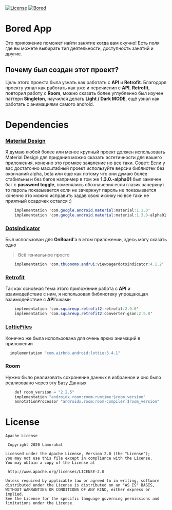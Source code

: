 [![License](https://img.shields.io/badge/License-Apache-brightgreen.svg)](https://opensource.org/licenses/Apache-2.0)
[![Bored](https://img.shields.io/badge/Bored-API-blue.svg)](https://www.boredapi.com/)
# Bored App
Это приложение поможет найти занятие когда вам скучно! Есть поля где вы можете выбирать тип деятельности, доступность занятий и другие.

## Почему был создан этот проект?
Цель этого проекта была узнать как работать с **API** и **Retrofit**. Благодоря проекту узнал как работать как уже и перечислил c **API**, **Retrofit**, повторил работу c **Room**, можно сказать более углубленно был изучен паттерн **Singleton**, научился делать **Light / Dark MODE**, ещё узнал как работать с анимациями самого android.

# Dependencies

### [Material Design](https://github.com/material-components/material-components-android)
Я думаю любой более или менее крупный проект должен использовать Material Design для придания можно сказать эстетичности для вашего приложения, конечно это громкое заявление но все таки.
Совет: Если у вас достаточно масштабный проект используйте версии библиотек без окончаний alpha, beta или еще как потому что они думаю более стабильны и без багов например в том же **1.3.0.-alpha01** был замечен баг с **password toggle**, поменялись обозначения если глазик зачеркнут то пароль показывается если не зачеркнут пароль не показывается конечно это можно исправить задав свою иконку но все таки не приятный осадочек остался :)
```java
    implementation 'com.google.android.material:material:1.1.0'
    implementation 'com.google.android.material:material:1.3.0-alpha01'
```

### [DotsIndicator](https://github.com/tommybuonomo/dotsindicator) 
Был использован для **OnBoard**'а в этом приложении, здесь могу сказать одно 
> Всё гениальное просто
```java
    implementation 'com.tbuonomo.andrui:viewpagerdotsindicator:4.1.2'
```

### [Retrofit](https://github.com/square/retrofit)
Так как основная тема этого приложение работа с **API** и взаимодействие с ним, я использовал библиотеку упрощающая взаимодействие с **API**'шками
```java
    implementation 'com.squareup.retrofit2:retrofit:2.9.0'
    implementation 'com.squareup.retrofit2:converter-gson:2.9.0'
```

### [LottieFiles](https://github.com/LottieFiles/lottie-android)
Конечно же была использована для очень ярких анимаций в приложении
```java
  implementation "com.airbnb.android:lottie:3.4.1"
```

### Room
Нужно было реализовать сохранение данных в избранное и оно было реализовано через эту Базу Данных
```java
    def room_version = "2.2.5"
    implementation "androidx.room:room-runtime:$room_version"
    annotationProcessor "androidx.room:room-compiler:$room_version"
```

# License

    Apache License
    
     Copyright 2020 Lamorakal

    Licensed under the Apache License, Version 2.0 (the "License");
    you may not use this file except in compliance with the License.
    You may obtain a copy of the License at

     http://www.apache.org/licenses/LICENSE-2.0

    Unless required by applicable law or agreed to in writing, software
    distributed under the License is distributed on an "AS IS" BASIS,
    WITHOUT WARRANTIES OR CONDITIONS OF ANY KIND, either express or implied.
    See the License for the specific language governing permissions and
    limitations under the License.
    
    
